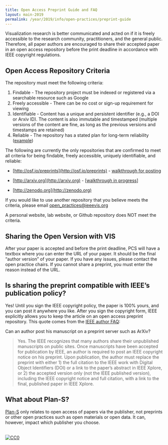 ```yaml
---
title: Open Access Preprint Guide and FAQ
layout: main-2019
permalink: /year/2019/info/open-practices/preprint-guide
---
```


Visualization research is better communicated and acted on if it is freely accessible to the research community, practitioners, and the general public. Therefore, all paper authors are encouraged to share their accepted paper in an open access repository before the print deadline in accordance with IEEE copyright regulations.

## Open Access Repository Criteria

The repository must meet the following criteria:

1.  Findable - The repository project must be indexed or registered via a searchable resource such as Google
1.  Freely accessible - There can be no cost or sign-up requirement for viewing
1.  Identifiable - Content has a unique and persistent identifier (e.g., a DOI or Arxiv ID). The content is also immutable and timestamped (multiple versions of the content are fine, as long as the previous versions and timestamps are retained)
1.  Reliable - The repository has a stated plan for long-term reliability ([example](http://help.osf.io/m/faqs/l/726460-faqs#what-if-you-run-out-of-funding-what-happens-to-my-data))
    

The following are currently the only repositories that are confirmed to meet all criteria for being findable, freely accessible, uniquely identifiable, and reliable:

-   [http://osf.io/preprints](http://osf.io/preprints) - [walkthrough for posting](https://docs.google.com/document/d/1ZsNLXSDZB5MOTj0FGtPNGZ4FKSAGJ4FrtgoMZf4z-xw/edit?usp=sharing)
   
-   [http://arxiv.org](http://arxiv.org) - [[walkthrough in progress](https://docs.google.com/document/d/1oth87A9mnXK_skh1zgplto4W_eXYPZHkY3DN26gWUR4/edit)]
    
-   [http://zenodo.org](http://zenodo.org)
    
If you would like to use another repository that you believe meets the criteria, please email open_practices@ieeevis.org

A personal website, lab website, or Github repository does NOT meet the criteria.

## Sharing the Open Version with VIS

After your paper is accepted and before the print deadline, PCS will have a textbox where you can enter the URL of your paper. It should be the final “author version” of your paper. If you have any issues, please contact the open practice chairs. If you cannot share a preprint, you must enter the reason instead of the URL. 

  

## Is sharing the preprint compatible with IEEE’s publication policy?

Yes! Until you sign the IEEE copyright policy, the paper is 100% yours, and you can post it anywhere you like. After you sign the copyright form, IEEE explicitly allows you to keep the article on an open access preprint repository. This quote comes from the [IEEE author FAQ](https://www.ieee.org/content/dam/ieee-org/ieee/web/org/pubs/author_faq.pdf):

Can an author post his manuscript on a preprint server such as ArXiv?

> Yes. The IEEE recognizes that many authors share their unpublished
> manuscripts on public sites. Once manuscripts have been accepted for
> publication by IEEE, an author is required to post an IEEE copyright
> notice on his preprint. Upon publication, the author must replace the
> preprint with either 1) the full citation to the IEEE work with
> Digital Object Identifiers (DOI) or a link to the paper’s abstract in
> IEEE Xplore, or 2) the accepted version only (not the IEEE published
> version), including the IEEE copyright notice and full citation, with
> a link to the final, published paper in IEEE Xplore.

## What about Plan-S?

[Plan-S](https://www.coalition-s.org/) only relates to open access of papers via the publisher, not preprints or other open practices such as open materials or open data. It can, however, impact which publisher you choose.


<br /> <a rel="license" href="http://creativecommons.org/publicdomain/zero/1.0/"> <img src="https://licensebuttons.net/p/zero/1.0/80x15.png" style="border-style: none;" alt="CC0" /> </a>